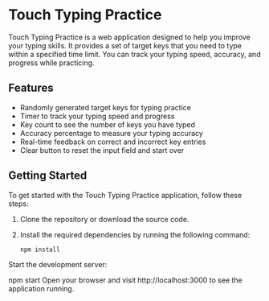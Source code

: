 # Touch Typing Practice

Touch Typing Practice is a web application designed to help you improve your typing skills. It provides a set of target keys that you need to type within a specified time limit. You can track your typing speed, accuracy, and progress while practicing.

## Features

- Randomly generated target keys for typing practice
- Timer to track your typing speed and progress
- Key count to see the number of keys you have typed
- Accuracy percentage to measure your typing accuracy
- Real-time feedback on correct and incorrect key entries
- Clear button to reset the input field and start over

## Getting Started

To get started with the Touch Typing Practice application, follow these steps:

1. Clone the repository or download the source code.

2. Install the required dependencies by running the following command:

   ```bash
   npm install
Start the development server:

npm start
Open your browser and visit http://localhost:3000 to see the application running.


